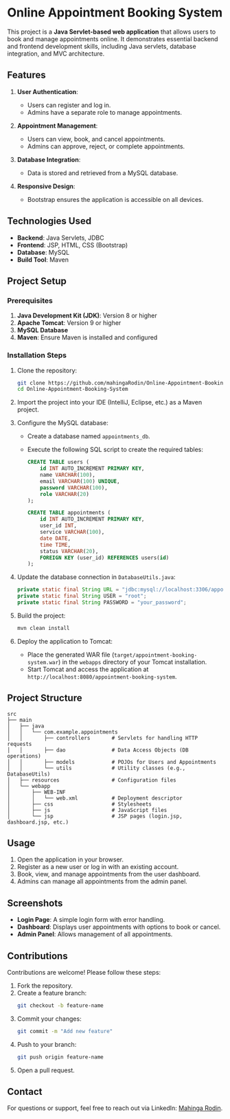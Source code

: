 # Online Appointment Booking System

This project is a **Java Servlet-based web application** that allows users to book and manage appointments online. It demonstrates essential backend and frontend development skills, including Java servlets, database integration, and MVC architecture.

## Features

1. **User Authentication**:

   - Users can register and log in.
   - Admins have a separate role to manage appointments.

2. **Appointment Management**:

   - Users can view, book, and cancel appointments.
   - Admins can approve, reject, or complete appointments.

3. **Database Integration**:

   - Data is stored and retrieved from a MySQL database.

4. **Responsive Design**:
   - Bootstrap ensures the application is accessible on all devices.

## Technologies Used

- **Backend**: Java Servlets, JDBC
- **Frontend**: JSP, HTML, CSS (Bootstrap)
- **Database**: MySQL
- **Build Tool**: Maven

## Project Setup

### Prerequisites

1. **Java Development Kit (JDK)**: Version 8 or higher
2. **Apache Tomcat**: Version 9 or higher
3. **MySQL Database**
4. **Maven**: Ensure Maven is installed and configured

### Installation Steps

1. Clone the repository:

   ```bash
   git clone https://github.com/mahingaRodin/Online-Appointment-Booking-System.git
   cd Online-Appointment-Booking-System
   ```

2. Import the project into your IDE (IntelliJ, Eclipse, etc.) as a Maven project.

3. Configure the MySQL database:

   - Create a database named `appointments_db`.
   - Execute the following SQL script to create the required tables:

     ```sql
     CREATE TABLE users (
         id INT AUTO_INCREMENT PRIMARY KEY,
         name VARCHAR(100),
         email VARCHAR(100) UNIQUE,
         password VARCHAR(100),
         role VARCHAR(20)
     );

     CREATE TABLE appointments (
         id INT AUTO_INCREMENT PRIMARY KEY,
         user_id INT,
         service VARCHAR(100),
         date DATE,
         time TIME,
         status VARCHAR(20),
         FOREIGN KEY (user_id) REFERENCES users(id)
     );
     ```

4. Update the database connection in `DatabaseUtils.java`:

   ```java
   private static final String URL = "jdbc:mysql://localhost:3306/appointments_db";
   private static final String USER = "root";
   private static final String PASSWORD = "your_password";
   ```

5. Build the project:

   ```bash
   mvn clean install
   ```

6. Deploy the application to Tomcat:
   - Place the generated WAR file (`target/appointment-booking-system.war`) in the `webapps` directory of your Tomcat installation.
   - Start Tomcat and access the application at `http://localhost:8080/appointment-booking-system`.

## Project Structure

```plaintext
src
├── main
│   ├── java
│   │   └── com.example.appointments
│   │       ├── controllers       # Servlets for handling HTTP requests
│   │       ├── dao               # Data Access Objects (DB operations)
│   │       ├── models            # POJOs for Users and Appointments
│   │       └── utils             # Utility classes (e.g., DatabaseUtils)
│   ├── resources                 # Configuration files
│   └── webapp
│       ├── WEB-INF
│       │   └── web.xml           # Deployment descriptor
│       ├── css                   # Stylesheets
│       ├── js                    # JavaScript files
│       └── jsp                   # JSP pages (login.jsp, dashboard.jsp, etc.)
```

## Usage

1. Open the application in your browser.
2. Register as a new user or log in with an existing account.
3. Book, view, and manage appointments from the user dashboard.
4. Admins can manage all appointments from the admin panel.

## Screenshots

- **Login Page**: A simple login form with error handling.
- **Dashboard**: Displays user appointments with options to book or cancel.
- **Admin Panel**: Allows management of all appointments.

## Contributions

Contributions are welcome! Please follow these steps:

1. Fork the repository.
2. Create a feature branch:
   ```bash
   git checkout -b feature-name
   ```
3. Commit your changes:
   ```bash
   git commit -m "Add new feature"
   ```
4. Push to your branch:
   ```bash
   git push origin feature-name
   ```
5. Open a pull request.

## Contact

For questions or support, feel free to reach out via LinkedIn: [Mahinga Rodin](https://www.linkedin.com/in/mahinga-rodin-67924a2a2/).
